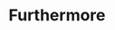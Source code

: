 ---
layout: tracks
title: Furthermore
album: You Call This An Apocalypse?
album_link: https://open.spotify.com/album/15fRdFoEfLToMIHjgr3T9c
components: ['tabs']
short_name: furthermore

song_name: Furthermore
song_description: Explore the philosophical depths of the liquor cabinet at your grandma's house.

spotify_id: 7ivJF1JLWkHSOsOaq3KIwG

lyrics: |-
    #### Verse 1
    I was thinking the other day:
    Why do good men die? Why do criminals get away?
    Why do they nail down a coffin lid anyway?
    Because of zombies.

    If it’s a secret, then where is the King?
    What crashed at Roswell and made it a thing?
    Why is there a French fry in my onion rings?
    Conspiracy.

    #### Verse 2
    Do you think that if I told it,
    you would have the power to control it?
    You can’t have everything; how would you hold it?
    And furthermore…

    Only scientists can tell us:
    who builds robots so rebellious?
    No use hiding, they can smell us.

    #### Verse 3
    Will the rains take our lives?
    When the flood waters come, will the wicked survives?
    Did Noah keep bees in his ark hives?
    I submit that he did.

    In the event the protagonist dies,
    who will be the hero when the villains arrive?
    The one who saves the city will get a surprise!
    You think it’s bees?

    I think it's bees.

song_credits: |-
    Album produced by <a href="https://cloverleaf.audio" target="_blank">Cloverleaf Audio-Visual</a>, Saint Paul MN
    Producer & Recording Engineer: Matt Ebso
    Assistant Engineer: Maximiliano Frini
    Mix Engineer: Jun Yang Ng
    Mastering Engineer: Greg Reierson, Rareform Mastering
---